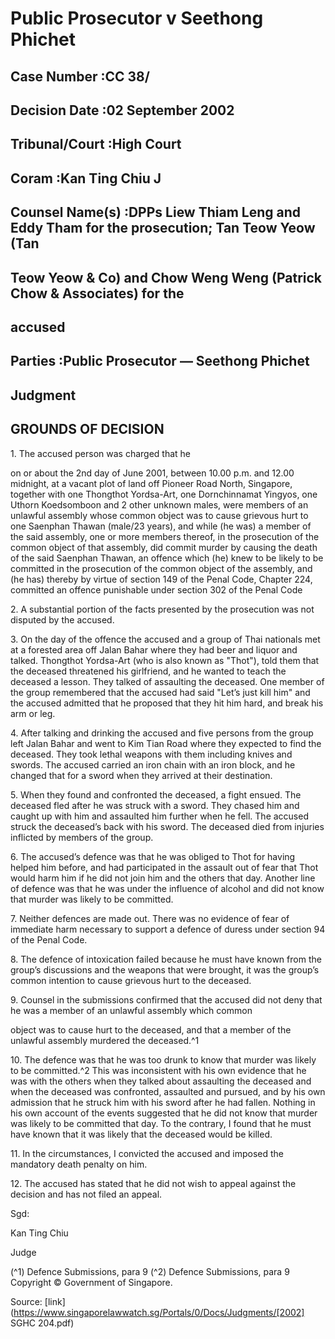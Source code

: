 # Public Prosecutor v Seethong Phichet 



## Case Number :CC 38/ 

## Decision Date :02 September 2002 

## Tribunal/Court :High Court 

## Coram :Kan Ting Chiu J 

## Counsel Name(s) :DPPs Liew Thiam Leng and Eddy Tham for the prosecution; Tan Teow Yeow (Tan 

## Teow Yeow & Co) and Chow Weng Weng (Patrick Chow & Associates) for the 

## accused 

## Parties :Public Prosecutor — Seethong Phichet 

## Judgment 

## GROUNDS OF DECISION 

1\. The accused person was charged that he 

 on or about the 2nd day of June 2001, between 10.00 p.m. and 12.00 midnight, at a vacant plot of land off Pioneer Road North, Singapore, together with one Thongthot Yordsa-Art, one Dornchinnamat Yingyos, one Uthorn Koedsomboon and 2 other unknown males, were members of an unlawful assembly whose common object was to cause grievous hurt to one Saenphan Thawan (male/23 years), and while (he was) a member of the said assembly, one or more members thereof, in the prosecution of the common object of that assembly, did commit murder by causing the death of the said Saenphan Thawan, an offence which (he) knew to be likely to be committed in the prosecution of the common object of the assembly, and (he has) thereby by virtue of section 149 of the Penal Code, Chapter 224, committed an offence punishable under section 302 of the Penal Code 

2\. A substantial portion of the facts presented by the prosecution was not disputed by the accused. 

3\. On the day of the offence the accused and a group of Thai nationals met at a forested area off Jalan Bahar where they had beer and liquor and talked. Thongthot Yordsa-Art (who is also known as "Thot"), told them that the deceased threatened his girlfriend, and he wanted to teach the deceased a lesson. They talked of assaulting the deceased. One member of the group remembered that the accused had said "Let’s just kill him" and the accused admitted that he proposed that they hit him hard, and break his arm or leg. 

4\. After talking and drinking the accused and five persons from the group left Jalan Bahar and went to Kim Tian Road where they expected to find the deceased. They took lethal weapons with them including knives and swords. The accused carried an iron chain with an iron block, and he changed that for a sword when they arrived at their destination. 

5\. When they found and confronted the deceased, a fight ensued. The deceased fled after he was struck with a sword. They chased him and caught up with him and assaulted him further when he fell. The accused struck the deceased’s back with his sword. The deceased died from injuries inflicted by members of the group. 

6\. The accused’s defence was that he was obliged to Thot for having helped him before, and had participated in the assault out of fear that Thot would harm him if he did not join him and the others that day. Another line of defence was that he was under the influence of alcohol and did not know that murder was likely to be committed. 

7\. Neither defences are made out. There was no evidence of fear of immediate harm necessary to support a defence of duress under section 94 of the Penal Code. 

8\. The defence of intoxication failed because he must have known from the group’s discussions and the weapons that were brought, it was the group’s common intention to cause grievous hurt to the deceased. 


9\. Counsel in the submissions confirmed that the accused did not deny that he was a member of an unlawful assembly which common 

object was to cause hurt to the deceased, and that a member of the unlawful assembly murdered the deceased.^1 

10\. The defence was that he was too drunk to know that murder was likely to be committed.^2 This was inconsistent with his own evidence that he was with the others when they talked about assaulting the deceased and when the deceased was confronted, assaulted and pursued, and by his own admission that he struck him with his sword after he had fallen. Nothing in his own account of the events suggested that he did not know that murder was likely to be committed that day. To the contrary, I found that he must have known that it was likely that the deceased would be killed. 

11\. In the circumstances, I convicted the accused and imposed the mandatory death penalty on him. 

12\. The accused has stated that he did not wish to appeal against the decision and has not filed an appeal. 

Sgd: 

Kan Ting Chiu 

Judge 

(^1) Defence Submissions, para 9 (^2) Defence Submissions, para 9 Copyright © Government of Singapore. 


Source: [link](https://www.singaporelawwatch.sg/Portals/0/Docs/Judgments/[2002] SGHC 204.pdf)

